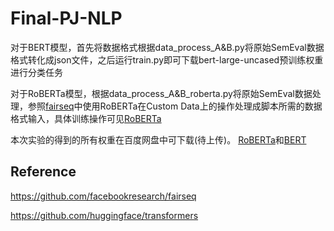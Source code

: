 # Final-PJ-NLP

对于BERT模型，首先将数据格式根据data_process_A&B.py将原始SemEval数据格式转化成json文件，之后运行train.py即可下载bert-large-uncased预训练权重进行分类任务

对于RoBERTa模型，根据data_process_A&B_roberta.py将原始SemEval数据处理，参照[fairseq](https://github.com/facebookresearch/fairseq/blob/main/examples/roberta/README.custom_classification.md)中使用RoBERTa在Custom Data上的操作处理成脚本所需的数据格式输入，具体训练操作可见[RoBERTa](https://github.com/facebookresearch/fairseq/tree/main/examples/roberta)

本次实验的得到的所有权重在百度网盘中可下载(待上传)。
[RoBERTa](https://pan.baidu.com/s/1qs37HIuPD2s4oJAvnfq93w?pwd=3bz9)和[BERT](https://pan.baidu.com/s/1AEL8agh6_DapkoPIwOjWiQ?pwd=p7f1)


## Reference
https://github.com/facebookresearch/fairseq

https://github.com/huggingface/transformers
